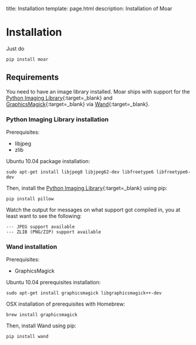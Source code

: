 title: Installation
template: page.html
description: Installation of Moar


# Installation

Just do

	pip install moar

## Requirements

You need to have an image library installed. Moar ships with support for the [Python Imaging Library][pil]{:target=_blank} and [GraphicsMagick][gmi]{:target=_blank} via [Wand][wand]{:target=_blank}. 


### Python Imaging Library installation

Prerequisites:

* libjpeg
* zlib

Ubuntu 10.04 package installation:

    sudo apt-get install libjpeg8 libjpeg62-dev libfreetype6 libfreetype6-dev

Then, install the [Python Imaging Library][pil]{:target=_blank} using pip:

    pip install pillow

Watch the output for messages on what support got compiled in, you at least want to see the following:

    --- JPEG support available
    --- ZLIB (PNG/ZIP) support available


### Wand installation

Prerequisites:

* GraphicsMagick

Ubuntu 10.04 prerequisites installation:
    
    sudo apt-get install graphicsmagick libgraphicsmagick++-dev

OSX installation of prerequisites with Homebrew:
    
    brew install graphicsmagick

Then, install Wand using pip:

    pip install wand


[pil]: http://www.pythonware.com/products/pil/
[gmi]: http://www.graphicsmagick.org/
[wand]: http://styleshare.github.com/wand/

